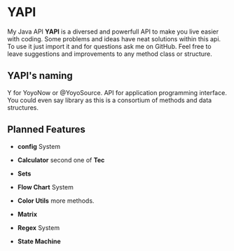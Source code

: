 # YAPI

My Java API **YAPI** is a diversed and powerfull API to make you live easier with coding. Some problems and ideas have neat solutions within this api. To use it just import it and for questions ask me on GitHub. Feel free to leave suggestions and improvements to any method class or structure. 

## YAPI's naming
Y for YoyoNow or @YoyoSource. API for application programming interface. You could even say library as this is a consortium of methods and data structures.

## Planned Features

- **config** System
- **Calculator** second one of **Tec**
- **Sets**
- **Flow Chart** System
- **Color Utils** more methods.
- **Matrix**


- **Regex** System
- **State Machine**